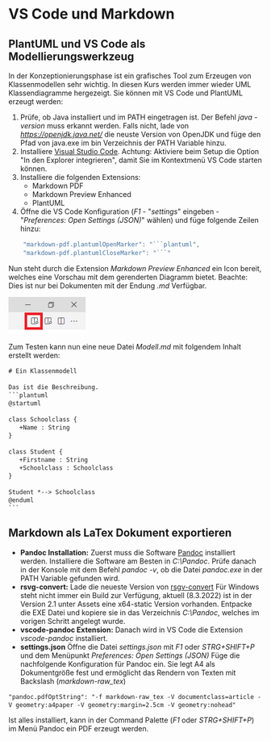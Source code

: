 # VS Code und Markdown

## PlantUML und VS Code als Modellierungswerkzeug

In der Konzeptionierungsphase ist ein grafisches Tool zum Erzeugen von Klassenmodellen sehr wichtig.
In diesen Kurs werden immer wieder UML Klassendiagramme hergezeigt. Sie können mit VS Code und
PlantUML erzeugt werden:

1. Prüfe, ob Java installiert und im PATH eingetragen ist. Der Befehl *java -version* muss erkannt
   werden. Falls nicht, lade von *https://openjdk.java.net/* die neuste Version von OpenJDK und
   füge den Pfad von java.exe im bin Verzeichnis der PATH Variable hinzu.
1. Installiere [Visual Studio Code](https://code.visualstudio.com). Achtung: Aktiviere beim Setup
   die Option "In den Explorer integrieren", damit Sie im Kontextmenü VS Code starten können.
1. Installiere die folgenden Extensions:
   - Markdown PDF
   - Markdown Preview Enhanced
   - PlantUML
1. Öffne die VS Code Konfiguration (*F1* - "*settings*" eingeben - "*Preferences: Open Settings (JSON)*" wählen)
   und füge folgende Zeilen hinzu:

```javascript
    "markdown-pdf.plantumlOpenMarker": "```plantuml",
    "markdown-pdf.plantumlCloseMarker": "```"   
```

Nun steht durch die Extension *Markdown Preview Enhanced* ein Icon bereit, welches eine Vorschau
mit dem gerenderten Diagramm bietet. Beachte: Dies ist nur bei Dokumenten mit der 
Endung *.md* Verfügbar.

![](preview_vscode.png)

Zum Testen kann nun eine neue Datei *Modell.md* mit folgendem Inhalt erstellt werden:

````
# Ein Klassenmodell

Das ist die Beschreibung.
```plantuml
@startuml

class Schoolclass {
   +Name : String
}

class Student {
   +Firstname : String
   +Schoolclass : Schoolclass
}

Student *--> Schoolclass
@enduml
```
````

## Markdown als LaTex Dokument exportieren

- **Pandoc Installation:** Zuerst muss die Software [Pandoc](https://pandoc.org/installing.html) installiert werden.
  Installiere die Software am Besten in *C:\Pandoc*. Prüfe danach in der Konsole mit dem Befehl
  *pandoc -v*, ob die Datei *pandoc.exe* in der PATH Variable gefunden wird.
- **rsvg-convert:** Lade die neueste Version von [rsgv-convert](https://github.com/miyako/console-rsvg-convert/releases)
  Für Windows steht nicht immer ein Build zur Verfügung, aktuell (8.3.2022) ist in der Version 2.1
  unter Assets eine x64-static Version vorhanden. Entpacke die EXE Datei und kopiere sie in das
  Verzeichnis *C:\Pandoc*, welches im vorigen Schritt angelegt wurde.
- **vscode-pandoc Extension:** Danach wird in VS Code die Extension *vscode-pandoc* installiert.
- **settings.json** Öffne die Datei *settings.json* mit *F1* oder *STRG+SHIFT+P* und dem Menüpunkt 
  *Preferences: Open Settings (JSON)* Füge die nachfolgende Konfiguration für Pandoc
  ein. Sie legt A4 als Dokumentgröße fest und ermöglicht das Rendern von Texten mit Backslash (*markdown-raw_tex*)

```
"pandoc.pdfOptString": "-f markdown-raw_tex -V documentclass=article -V geometry:a4paper -V geometry:margin=2.5cm -V geometry:nohead"
```

Ist alles installiert, kann in der Command Palette (*F1* oder *STRG+SHIFT+P*) im Menü Pandoc ein PDF
erzeugt werden.
